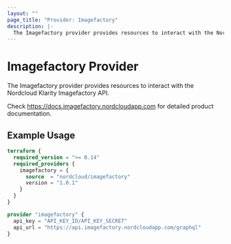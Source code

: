 ```yaml
---
layout: ""
page_title: "Provider: Imagefactory"
description: |-
  The Imagefactory provider provides resources to interact with the Nordcloud Klarity Imagefactory API.
---
```


# Imagefactory Provider

The Imagefactory provider provides resources to interact with the Nordcloud Klarity Imagefactory API.

Check https://docs.imagefactory.nordcloudapp.com for detailed product documentation.

## Example Usage

```terraform
terraform {
  required_version = ">= 0.14"
  required_providers {
    imagefactory = {
      source  = "nordcloud/imagefactory"
      version = "1.0.1"
    }
  }
}

provider "imagefactory" {
  api_key = "API_KEY_ID/API_KEY_SECRET"
  api_url = "https://api.imagefactory.nordcloudapp.com/graphql"
}
```

